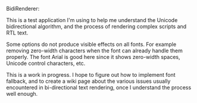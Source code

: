 
BidiRenderer:

This is a test application I'm using to help me understand the Unicode bidirectional algorithm, and the process of rendering complex scripts and RTL text.

Some options do not produce visible effects on all fonts. For example removing zero-width characters when the font can already handle them properly. The font Arial is good here since it shows zero-width spaces, Unicode control characters, etc.

This is a work in progress. I hope to figure out how to implement font fallback, and to create a wiki page about the various issues usually encountered in bi-directional text rendering, once I understand the process well enough.
